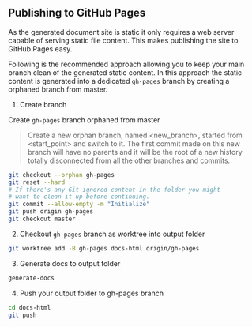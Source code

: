 ## Publishing to GitHub Pages

As the generated document site is static it only requires
a web server capable of serving static file content. This
makes publishing the site to GitHub Pages easy.

Following is the recommended approach allowing you to keep
your main branch clean of the generated static content. In
this approach the static content is generated into a dedicated
`gh-pages` branch by creating a orphaned branch from master.


1. Create branch

Create `gh-pages` branch orphaned from master

> Create a new orphan branch, named <new_branch>, started from
> <start_point> and switch to it. The first commit made on this
> new branch will have no parents and it will be the root of a new
> history totally disconnected from all the other branches and commits.

```bash
git checkout --orphan gh-pages
git reset --hard
# If there's any Git ignored content in the folder you might
# want to clean it up before continuing.
git commit --allow-empty -m "Initialize"
git push origin gh-pages
git checkout master
```

2. Checkout `gh-pages` branch as worktree into output folder

```bash
git worktree add -B gh-pages docs-html origin/gh-pages
```

3. Generate docs to output folder

```bash
generate-docs
```

4. Push your output folder to gh-pages branch

```bash
cd docs-html
git push
```
